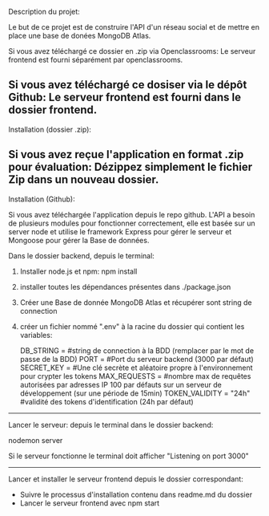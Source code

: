 Description du projet:

Le but de ce projet est de construire l'API d'un réseau social et de mettre en place une base de donées MongoDB Atlas.

Si vous avez téléchargé ce dossier en .zip via Openclassrooms:
Le serveur frontend est fourni séparément par openclassrooms.

Si vous avez téléchargé ce dosiser via le dépôt Github:
Le serveur frontend est fourni dans le dossier frontend. 
------------------------------------------------------------------------------

Installation (dossier .zip):

Si vous avez reçue l'application en format .zip pour évaluation:
Dézippez simplement le fichier Zip dans un nouveau dossier.
--------------------------------------------------------------------------------

Installation (Github):

Si vous avez téléchargée l'application depuis le repo github.
L'API a besoin de plusieurs modules pour fonctionner correctement, elle est basée sur un server node et utilise le framework Express pour gérer le serveur et Mongoose pour gérer la Base de données. 

Dans le dossier backend, depuis le terminal:

1) Installer node.js et npm:
npm install

2) installer toutes les dépendances présentes dans ./package.json

3) Créer une Base de donnée MongoDB Atlas et récupérer sont string de connection

3) créer un fichier nommé ".env" à la racine du dossier qui contient les variables:

    DB_STRING = #string de connection à la BDD (remplacer <password> par le mot de passe de la BDD)
    PORT = #Port du serveur backend (3000 par défaut)
    SECRET_KEY = #Une clé secrète et aléatoire propre à l'environnement pour crypter les tokens
    MAX_REQUESTS = #nombre max de requêtes autorisées par adresses IP 100 par défauts sur un serveur de développement (sur une période de 15min)
    TOKEN_VALIDITY = "24h" #validité des tokens d'identification (24h par défaut)

------------------------------------------------------------------------------

Lancer le serveur: depuis le terminal dans le dossier backend:

nodemon server

Si le serveur fonctionne le terminal doit afficher
"Listening on port 3000"

-----------------------------------------------------------------------------

Lancer et installer le serveur frontend depuis le dossier correspondant:

- Suivre le processus d'installation contenu dans readme.md du dossier
- Lancer le serveur frontend avec npm start